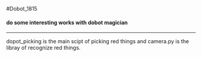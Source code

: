 #Dobot_1815
#### do some interesting works with dobot magician
***
dopot_picking is the main scipt of picking red things and camera.py is the libray of recognize red things.